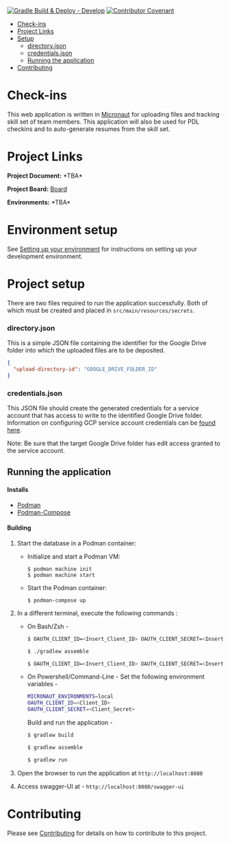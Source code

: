[![Gradle Build & Deploy - Develop](https://github.com/objectcomputing/check-ins/actions/workflows/gradle-build-development.yml/badge.svg)](https://github.com/objectcomputing/check-ins/actions/workflows/gradle-build-development.yml)
[![Contributor Covenant](https://img.shields.io/badge/Contributor%20Covenant-2.1-4baaaa.svg)](CODE_OF_CONDUCT.md)

<!-- TOC -->

- [Check-ins](#check-ins)
- [Project Links](#project-links)
- [Setup](#setup)
  - [directory.json](#directoryjson)
  - [credentials.json](#credentialsjson)
  - [Running the application](#running-the-application)
- [Contributing](#contributing)

<!-- /TOC -->

# Check-ins

This web application is written in [Micronaut](https://micronaut.io) for uploading files and tracking skill set of team members. This application will also be used for PDL checkins and to auto-generate resumes from the skill set.

# Project Links

**Project Document:** \*TBA\*

**Project Board:** [Board](https://github.com/objectcomputing/check-ins/projects)

**Environments:** \*TBA\*

# Environment setup

See [Setting up your environment](https://objectcomputing.github.io/check-ins/getting-started/setup/) for instructions on setting up your development environment.

# Project setup

There are two files required to run the application successfully. Both of which must be created and placed in
`src/main/resources/secrets`.

### directory.json

This is a simple JSON file containing the identifier for the Google Drive folder into which the uploaded files are to be deposited.

```json
{
  "upload-directory-id": "GOOGLE_DRIVE_FOLDER_ID"
}
```

### credentials.json

This JSON file should create the generated credentials for a service account that has access to write to the identified Google Drive folder. Information on configuring GCP service account credentials can be [found here](https://cloud.google.com/iam/docs/creating-managing-service-account-keys).

Note: Be sure that the target Google Drive folder has edit access granted to the service account.

<!-- the two required files are no longer needed -->

## Running the application

#### Installs

- [Podman](https://podman.io/)
- [Podman-Compose](https://github.com/containers/podman-compose)

#### Building

1. Start the database in a Podman container:
   - Initialize and start a Podman VM:
     ```shell
     $ podman machine init
     $ podman machine start
     ```
   - Start the Podman container:
     ```shell
     $ podman-compose up
     ```
2. In a different terminal, execute the following commands :

   - On Bash/Zsh -

     ```sh
     $ OAUTH_CLIENT_ID=<Insert_Client_ID> OAUTH_CLIENT_SECRET=<Insert_Client_Secret> MICRONAUT_ENVIRONMENTS=local ./gradlew build
     ```

     ```sh
     $ ./gradlew assemble
     ```

     ```sh
     $ OAUTH_CLIENT_ID=<Insert_Client_ID> OAUTH_CLIENT_SECRET=<Insert_Client_Secret> MICRONAUT_ENVIRONMENTS=local ./gradlew run
     ```

   - On Powershell/Command-Line -
     Set the following environment variables -
     ```sh
     MICRONAUT_ENVIRONMENTS=local
     OAUTH_CLIENT_ID=<Client_ID>
     OAUTH_CLIENT_SECRET=<Client_Secret>
     ```
     Build and run the application -
     ```sh
     $ gradlew build
     ```
     ```sh
     $ gradlew assemble
     ```
     ```sh
     $ gradlew run
     ```

3. Open the browser to run the application at `http://localhost:8080`
4. Access swagger-UI at - `http://localhost:8080/swagger-ui`

# Contributing

Please see [Contributing](./CONTRIBUTING.md) for details on how to contribute to this project.

